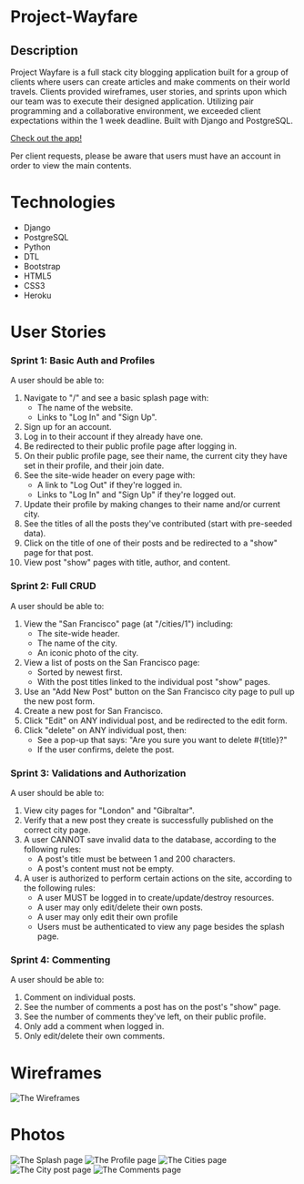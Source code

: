# Project-Wayfare

## Description
Project Wayfare is a full stack city blogging application built for a group of clients where users can create articles and make comments on their world travels. Clients provided wireframes, user stories, and sprints upon which our team was to execute their designed application. Utilizing pair programming and a collaborative environment, we exceeded client expectations within the 1 week deadline. Built with Django and PostgreSQL.

[Check out the app!](https://bestwayfarer.herokuapp.com/) 
 
 Per client requests, please be aware that users must have an account in order to view the main contents.

# Technologies 
<ul>
    <li>Django</li>
    <li>PostgreSQL</li>
    <li>Python</li>
    <li>DTL</li>
    <li>Bootstrap</li>
    <li>HTML5</li>
    <li>CSS3</li>
    <li>Heroku</li>
</ul>




# User Stories
<h3>Sprint 1: Basic Auth and Profiles</h3>
A user should be able to:
<ol>
    <li>Navigate to "/" and see a basic splash page with:
        <ul>
            <li>The name of the website.</li>
            <li>Links to "Log In" and "Sign Up".</li>
        </ul>
    </li>
    <li>Sign up for an account.</li>
    <li>Log in to their account if they already have one.</li>
    <li>Be redirected to their public profile page after logging in.</li>
    <li>On their public profile page, see their name, the current city they have set in their profile, and their join date.</li>
    <li>See the site-wide header on every page with:
        <ul>
            <li>A link to "Log Out" if they're logged in.</li>
            <li>Links to "Log In" and "Sign Up" if they're logged out.</li>
        </ul>
    </li>
    <li>Update their profile by making changes to their name and/or current city.</li>
    <li>See the titles of all the posts they've contributed (start with pre-seeded data).</li>
    <li>Click on the title of one of their posts and be redirected to a "show" page for that post.</li>
    <li>View post "show" pages with title, author, and content.</li>
</ol>

<h3>Sprint 2: Full CRUD</h3>
A user should be able to:
<ol>
    <li>View the "San Francisco" page (at "/cities/1") including:
        <ul>
            <li>The site-wide header.</li>
            <li>The name of the city.</li>
            <li>An iconic photo of the city.</li>
        </ul>
    </li>
    <li>View a list of posts on the San Francisco page:
        <ul>
            <li>Sorted by newest first.</li>
            <li>With the post titles linked to the individual post "show" pages.</li>
        </ul>
    </li>
    <li>Use an "Add New Post" button on the San Francisco city page to pull up the new post form.</li>
    <li>Create a new post for San Francisco.</li>
    <li>Click "Edit" on ANY individual post, and be redirected to the edit form.</li>
    <li>Click "delete" on ANY individual post, then:
        <ul>
            <li>See a pop-up that says: "Are you sure you want to delete #{title}?"</li>
            <li>If the user confirms, delete the post.</li>
        </ul>
    </li>
</ol>

<h3>Sprint 3: Validations and Authorization</h3>
A user should be able to:
<ol>
    <li>View city pages for "London" and "Gibraltar".</li>
    <li>Verify that a new post they create is successfully published on the correct city page.</li>
    <li>A user CANNOT save invalid data to the database, according to the following rules:
        <ul>
            <li>A post's title must be between 1 and 200 characters.</li>
            <li>A post's content must not be empty.</li>
        </ul>
    </li>
    <li>A user is authorized to perform certain actions on the site, according to the following rules:
        <ul>
            <li>A user MUST be logged in to create/update/destroy resources.</li>
            <li>A user may only edit/delete their own posts.</li>
            <li>A user may only edit their own profile</li>
            <li>Users must be authenticated to view any page besides the splash page.</li>
        </ul>
    </li>
</ol>
<h3>Sprint 4: Commenting </h3>
A user should be able to:
<ol>
    <li>Comment on individual posts.</li>
    <li>See the number of comments a post has on the post's "show" page.</li>
    <li>See the number of comments they've left, on their public profile.</li>
    <li>Only add a comment when logged in.</li>
    <li>Only edit/delete their own comments.</li>
</ol>

# Wireframes
![The Wireframes](./project_imgs/Wire.png)
# Photos
![The Splash page](./project_imgs/Splash.png)
![The Profile page](./project_imgs/Profile.png)
![The Cities page](./project_imgs/Cities.png)
![The City post page](./project_imgs/City-post.png)
![The Comments page](./project_imgs/Post-comment.png)


